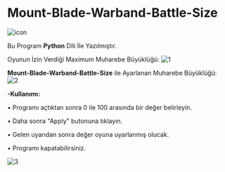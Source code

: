 # Mount-Blade-Warband-Battle-Size

![icon](https://user-images.githubusercontent.com/84701901/146521776-a305c0e5-9d03-47c0-80b5-269bd5af6dea.png)

Bu Program **Python** Dili İle Yazılmıştır.

Oyunun İzin Verdiği Maximum Muharebe Büyüklüğü:
![1](https://user-images.githubusercontent.com/84701901/146522011-5ea4d956-c0f9-4baf-ab83-700d43d12d45.png)

**Mount-Blade-Warband-Battle-Size** ile Ayarlanan Muharebe Büyüklüğü:
![2](https://user-images.githubusercontent.com/84701901/146523737-6e0ff8c8-f49e-41ba-87c7-7b3170969e8d.png)

**-Kullanımı:**

• Programı açtıktan sonra 0 ile 100 arasında bir değer belirleyin.

• Daha sonra "Apply" butonuna tıklayın.

• Gelen uyarıdan sonra değer oyuna uyarlanmış olucak.

• Programı kapatabilirsiniz.

![3](https://user-images.githubusercontent.com/84701901/146525031-efd7466e-9eb8-4904-8207-2a8898196e8e.png)
